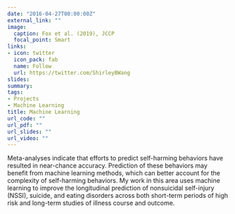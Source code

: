 ```yaml
---
date: "2016-04-27T00:00:00Z"
external_link: ""
image:
  caption: Fox et al. (2019), JCCP
  focal_point: Smart
links:
- icon: twitter
  icon_pack: fab
  name: Follow
  url: https://twitter.com/ShirleyBWang
slides: 
summary: 
tags:
- Projects
- Machine Learning
title: Machine Learning
url_code: ""
url_pdf: ""
url_slides: ""
url_video: ""
---
```


Meta-analyses indicate that efforts to predict self-harming behaviors have resulted in near-chance accuracy. Prediction of these behaviors may benefit from machine learning methods, which can better account for the complexity of self-harming behaviors. My work in this area uses machine learning to improve the longitudinal prediction of nonsuicidal self-injury (NSSI), suicide, and eating disorders across both short-term periods of high risk and long-term studies of illness course and outcome. 


